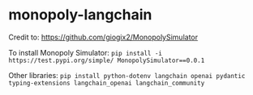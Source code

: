 # monopoly-langchain

Credit to: https://github.com/giogix2/MonopolySimulator

To install Monopoly Simulator:
`pip install -i https://test.pypi.org/simple/ MonopolySimulator==0.0.1`

Other libraries:
`pip install python-dotenv langchain openai pydantic typing-extensions langchain_openai langchain_community`
